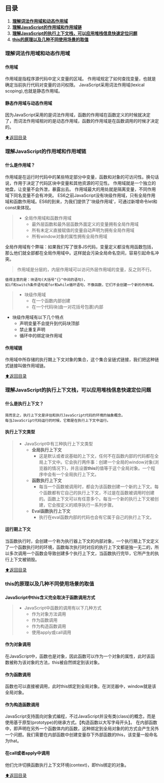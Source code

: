 ## 目录

1. **[理解词法作用域和动态作用域](#scope)**
1. **[理解JavaScript的作用域和作用域链](#Jscope)**
1. **[理解JavaScript的执行上下文栈，可以应用堆栈信息快速定位问题](#UpDown)**
1. **[this的原理以及几种不同使用场景的取值](#this)**


### <h3 id="scope">理解词法作用域和动态作用域<h3>

#### 作用域

作用域是指程序源代码中定义变量的区域。
作用域规定了如何查找变量，也就是确定当前执行代码对变量的访问权限。
JavaScript采用词法作用域(lexical scoping),也就是静态作用域。

#### 静态作用域与动态作用域

因为JavaScript采用的是词法作用域，函数的作用域在函数定义的时候就决定了，而词法作用域相对的是动态作用域，函数的作用域是在函数调用的时候才决定的。

[:arrow_up:返回目录](#目录)

### <h3 id="Jscope">理解JavaScript的作用域和作用域链<h3>

#### 什么是作用域？
作用域是在运行时代码中的某些特定部分中变量，函数和对象的可访问性。换句话说，作用于决定了代码区块中变量和其他资源的可见性。
作用域就是一个独立的地盘，让变量不会外泄，暴露出去。
作用域最大的用处就是隔离变量，不同作用域下同名变量不会有冲突。
ES6之前JavaScript没有块级作用域，只有全局作用域和函数作用域。ES6的到来，为我们提供了'块级作用域'，可通过新增命令let和const来体现。

> - 全局作用域和函数作用域
>   - 最外层函数和最外层函数外面定义的变量拥有全局作用域
>   - 所有未定义直接赋值的变量自动声明为拥有全局作用域
>    - 所有window对象的属性拥有全局作用域

全局作用域有个弊端：如果我们写了很多JS代码，变量定义都没有用函数包括，那么他们就全部都在全局作用域中。这样就会污染全局命名空间，容易引起命名冲突。
> 作用域是分层的，内层作用域可以访问外层作用域的变量，反之则不行。
```
值得注意的是：块语句(大括号"{}"中间的语句)，
如if和switch条件语句或for和while循环语句，不像函数，它们不会创建一个新的作用域。
```
> - 块级作用域
>   - 在一个函数内部创建
>   - 在一个代码块(由一对花括号包裹)内部

 - 块级作用域有以下几个特点
    - 声明变量不会提升到代码块顶部
    - 禁止重复声明
    - 循环中的绑定块作用域

#### 作用域链
作用域中所存储的执行期上下文对象的集合，这个集合呈链式链接，我们把这种链式链接叫做作用域链。


[:arrow_up:返回目录](#目录)

### <h3 id="UpDown">理解JavaScript的执行上下文栈，可以应用堆栈信息快速定位问题<h3>

#### 什么是执行上下文？
```
简而言之，执行上下文是评估和执行JavaScript代码的环境的抽象概念。
每当JavaScript代码运行的时候，它都是在执行上下文中运行。
```

#### 执行上下文类型
> - JavaScript中有三种执行上下文类型
>   -  **全局执行上下文**
>       -   这是默认或者说基础的上下文，任何不在函数内部的代码都在全局上下文中。它会执行两件事：创建一个全局的window对象(浏览器的情况下)，并且设置**this**的值等于这个全局对象。一个程序中会有一个全局执行上下文。
>   -   **函数执行上下文**
>       -   每当一个函数被调用时，都会为该函数创建一个新的上下文。每个函数都有它自己的执行上下文，不过是在函数被调用时创建的。函数上下文可以有任意多个。每当一个新的执行上下文被创建，它会按定义的顺序执行一系列步骤。
>   - **Eval函数执行上下文**
>       - 执行在eval函数内部的代码也会有它属于自己的执行上下文。

#### 运行期上下文
当函数执行时，会创建一个称为执行器上下文的内部对象，一个执行期上下文定义了一个函数执行时的环境，函数每次执行时对应的执行上下文都是独一无二的，所以多次调用一个函数会导致创建多个执行上下文，当函数执行完毕，它所产生的执行上下文被销毁。

[:arrow_up:返回目录](#目录)

### <h3 id="this">this的原理以及几种不同使用场景的取值<h3>
**JavaScript中this含义完全取决于函数调用方式**
>   -  JavaScript中函数的调用有以下几种方式
>       - 作为对象方法调用
>       - 作为函数调用
>       - 作为构造函数调用
>       - 使用apply或call调用

#### 作为对象调用
在JavaScript中，函数也是对象，因此函数可以作为一个对象的属性，此时该函数被称为该对象的方法，this被自然绑定到该对象。

#### 作为函数调用
函数也可以直接被调用，此时this绑定到全局对象。在浏览器中，window就是该全局对象。

#### 作为构造函数调用
JavaScript支持面向对象式编程，不过JavaScript并没有类(class)的概念，而是使用基于原型(prototype)的继承方式。【构造函数以大写字母开头】。
在内部函数中，即声明在另外一个函数体内的函数，这种绑定到全局对象的的方式会产生另外一个问题。我们需要在内部函数中创建变量存下外部函数的this，该变量一般命名为that。

#### 在call或者apply中调用
他们允许切换函数执行上下文环境(context)，即this绑定的对象。

[:arrow_up:返回目录](#目录)

